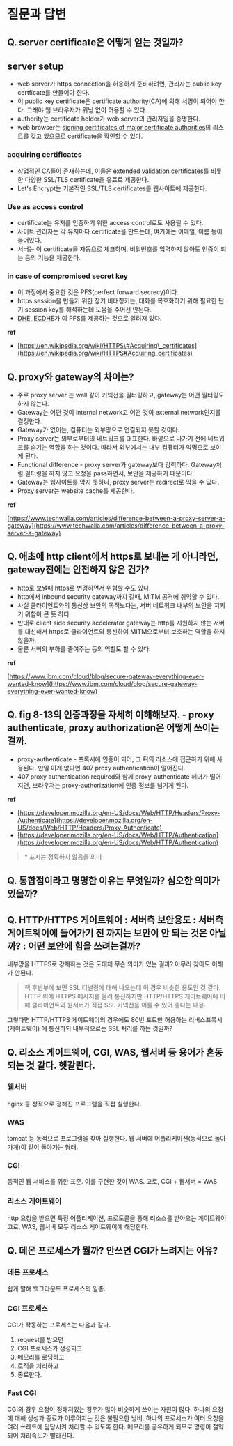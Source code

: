 # 질문과 답변

## Q. server certificate은 어떻게 얻는 것일까?

## server setup

* web server가 https connection을 허용하게 준비하려면, 관리자는 public key certficate를 만들어야 한다.
* 이 public key certificate은 certificate authority\(CA\)에 의해 서명이 되어야 한다. 그래야 웹 브라우저가 워닝 없이 허용할 수 있다.
* authority는 certificate holder가 web server의 관리자임을 증명한다.
* web browser는 [signing certificates of major certificate authorities](https://en.wikipedia.org/wiki/Root_certificate)의 리스트를 갖고 있으므로 certificate을 확인할 수 있다.

### acquiring certificates

* 상업적인 CA들이 존재하는데, 이들은 extended validation certificates를 비롯한 다양한 SSL/TLS certificate을 유료로 제공한다.
* Let's Encrypt는 기본적인 SSL/TLS certificates를 웹사이트에 제공한다.

### Use as access control

* certificate는 유저를 인증하기 위한 access control로도 사용될 수 있다.
* 사이트 관리자는 각 유저마다 certificate을 만드는데, 여기에는 이메일, 이름 등이 들어있다.
* 서버는 이 certificate을 자동으로 체크하며, 비밀번호를 입력하지 않아도 인증이 되는 등의 기능을 제공한다.

### in case of compromised secret key

* 이 과정에서 중요한 것은 PFS\(perfect forward secrecy\)이다.
* https session을 만들기 위한 장기 비대칭키는, 대화를 복호화하기 위해 필요한 단기 session key를 해석하는데 도움을 주어선 안된다.
* [DHE](https://en.wikipedia.org/wiki/Diffie%E2%80%93Hellman_key_exchange), [ECDHE](https://en.wikipedia.org/wiki/Elliptic-curve_Diffie%E2%80%93Hellman)가 이 PFS를 제공하는 것으로 알려져 있다.

**ref**

* [https://en.wikipedia.org/wiki/HTTPS\#Acquiring\_certificates](https://en.wikipedia.org/wiki/HTTPS#Acquiring_certificates)

## Q. proxy와 gateway의 차이는?

* 주로 proxy server 는 wall 같이 커넥션을 필터링하고, gateway는 어떤 필터링도 하지 않는다.
* Gateway는 어떤 것이 internal network고 어떤 것이 external network인지를 결정한다.
* Gateway가 없이는, 컴퓨터는 외부망으로 연결되지 못할 것이다.
* Proxy server는 외부로부터의 네트워크를 대표한다. 바깥으로 나가기 전에 네트워크를 숨기는 역할을 하는 것이다. 따라서 외부에서는 내부 컴퓨터가 익명으로 보이게 된다.
* Functional difference - proxy server가 gateway보다 강력하다. Gateway처럼 필터링을 하지 않고 요청을 pass하면서, 보안을 제공하기 때문이다.
* Gateway는 웹사이트를 막지 못하나, proxy server는 redirect로 막을 수 있다.
* Proxy server는 website cache를 제공한다.

**ref**

[https://www.techwalla.com/articles/difference-between-a-proxy-server-a-gateway](https://www.techwalla.com/articles/difference-between-a-proxy-server-a-gateway)

## Q. 애초에 http client에서 https로 보내는 게 아니라면, gateway전에는 안전하지 않은 건가?

* http로 보낼때 https로 변경하면서 위험할 수도 있다.
* http에서 inbound security gateway까지 갈때, MITM 공격에 취약할 수 있다.
* 사실 클라이언트와의 통신상 보안의 목적보다는, 서버 네트워크 내부의 보안을 지키기 위함이 큰 듯 하다.
* 반대로 client side security accelerator gateway는 http를 지원하지 않는 서버를 대신해서 https로 클라이언트와 통신하여 MITM으로부터 보호하는 역할을 하지 않을까.
* 물론 서버의 부하를 줄여주는 등의 역할도 할 수 있다.

**ref**

[https://www.ibm.com/cloud/blog/secure-gateway-everything-ever-wanted-know](https://www.ibm.com/cloud/blog/secure-gateway-everything-ever-wanted-know)

## Q. fig 8-13의 인증과정을 자세히 이해해보자. - proxy authenticate, proxy authorization은 어떻게 쓰이는걸까.

* proxy-authenticate - 프록시에 인증이 되어, 그 뒤의 리소스에 접근하기 위해 사용된다. 만일 이게 없다면 407 proxy authentication이 떨어진다.
* 407 proxy authentication required와 함께 proxy-authenticate 헤더가 떨어지면, 브라우저는 proxy-authorization에 인증 정보를 넘기게 된다.

**ref**

* [https://developer.mozilla.org/en-US/docs/Web/HTTP/Headers/Proxy-Authenticate](https://developer.mozilla.org/en-US/docs/Web/HTTP/Headers/Proxy-Authenticate)
* [https://developer.mozilla.org/en-US/docs/Web/HTTP/Authentication](https://developer.mozilla.org/en-US/docs/Web/HTTP/Authentication)

> \* 표시는 정확하지 않음을 의미

## Q. 통합점이라고 명명한 이유는 무엇일까? 심오한 의미가 있을까?

## Q. HTTP/HTTPS 게이트웨이 : 서버측 보안용도 : 서버측 게이트웨이에 들어가기 전 까지는 보안이 안 되는 것은 아닐까? : 어떤 보안에 힘을 쓰려는걸까?

내부망을 HTTPS로 강제하는 것은 도대체 무슨 의미가 있는 걸까? 아무리 찾아도 이해가 안된다.

> 책 후반부에 보면 SSL 터널링에 대해 나오는데 이 경우 비슷한 용도인 것 같다. HTTP 위에 HTTPS 메시지를 올려 통신하지만 HTTP/HTTPS 게이트웨이에 비해 클라이언트와 원서버가 직접 SSL 커넥션을 이룰 수 있어 좋다는 내용.

그렇다면 HTTP/HTTPS 게이트웨이의 경우에도 80번 포트만 허용하는 리버스프록시\(게이트웨이\) 에 통신하되 내부적으로는 SSL 처리를 하는 것일까?

## Q. 리소스 게이트웨이, CGI, WAS, 웹서버 등 용어가 혼동되는 것 같다. 헷갈린다.

### 웹서버

nginx 등 정적으로 정해진 프로그램을 직접 실행한다.

### WAS

tomcat 등 동적으로 프로그램을 찾아 실행한다. 웹 서버에 어플리케이션\(동적으로 돌아가게\)이 같이 돌아가는 형태.

### CGI

동적인 웹 서비스를 위한 표준. 이를 구현한 것이 WAS. 고로, CGI + 웹서버 = WAS

### 리소스 게이트웨이

http 요청을 받으면 특정 어플리케이션, 프로토콜을 통해 리소스를 받아오는 게이트웨이 고로, WAS, 웹서버 모두 리소스 게이트웨이에 해당한다.

## Q. 데몬 프로세스가 뭘까? 안쓰면 CGI가 느려지는 이유?

### 데몬 프로세스

쉽게 말해 백그라운드 프로세스의 일종.

### CGI 프로세스

CGI가 작동하는 프로세스는 다음과 같다.

1. request를 받으면
2. CGI 프로세스가 생성되고
3. 메모리를 로딩하고
4. 로직을 처리하고
5. 종료한다.

### Fast CGI

CGI의 경우 요청이 정해져있는 경우가 많아 비슷하게 쓰이는 자원이 많다. 하나의 요청에 대해 생성과 종료가 이루어지는 것은 불필요한 낭비. 하나의 프로세스가 여러 요청을 여러 쓰레드에 담당시켜 처리할 수 있도록 한다. 메모리를 공유하게 되므로 명령이 절약되어 처리속도가 빨라진다.

